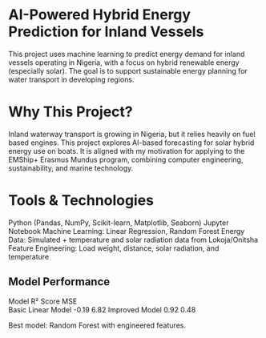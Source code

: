 #  AI-Powered Hybrid Energy Prediction for Inland Vessels
This project uses machine learning to predict energy demand for inland vessels operating in Nigeria, with a focus on hybrid renewable energy (especially solar). The goal is to support sustainable energy planning for water transport in developing regions.

# Why This Project?

Inland waterway transport is growing in Nigeria, but it relies heavily on fuel based engines.
This project explores AI-based forecasting for solar hybrid energy use on boats.
It is aligned with my motivation for applying to the EMShip+ Erasmus Mundus program, combining computer engineering, sustainability, and marine technology.

# Tools & Technologies

Python (Pandas, NumPy, Scikit-learn, Matplotlib, Seaborn)
Jupyter Notebook
Machine Learning: Linear Regression, Random Forest
Energy Data: Simulated + temperature and solar radiation data from Lokoja/Onitsha
Feature Engineering: Load weight, distance, solar radiation, and temperature

## Model Performance
Model                R² Score          MSE      
 Basic Linear Model    -0.19          6.82
 Improved Model          0.92         0.48 

Best model: Random Forest with engineered features.
